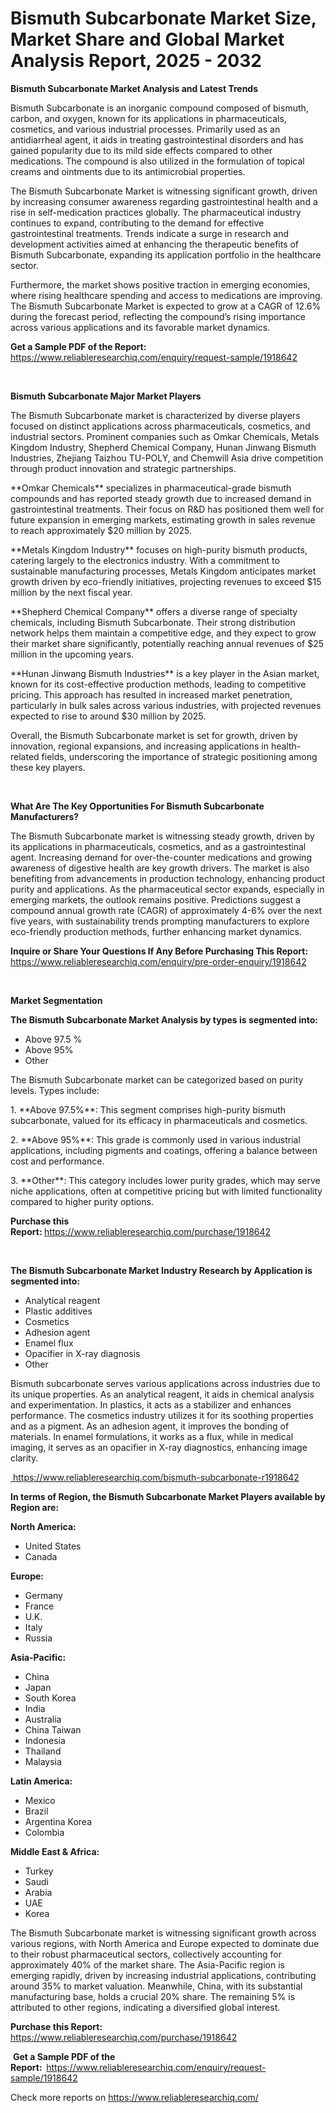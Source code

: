 <p><h1>Bismuth Subcarbonate Market Size, Market Share and Global Market Analysis Report, 2025 - 2032</h1></p><p><strong>Bismuth Subcarbonate Market Analysis and Latest Trends</strong></p>
<p><p>Bismuth Subcarbonate is an inorganic compound composed of bismuth, carbon, and oxygen, known for its applications in pharmaceuticals, cosmetics, and various industrial processes. Primarily used as an antidiarrheal agent, it aids in treating gastrointestinal disorders and has gained popularity due to its mild side effects compared to other medications. The compound is also utilized in the formulation of topical creams and ointments due to its antimicrobial properties.</p><p>The Bismuth Subcarbonate Market is witnessing significant growth, driven by increasing consumer awareness regarding gastrointestinal health and a rise in self-medication practices globally. The pharmaceutical industry continues to expand, contributing to the demand for effective gastrointestinal treatments. Trends indicate a surge in research and development activities aimed at enhancing the therapeutic benefits of Bismuth Subcarbonate, expanding its application portfolio in the healthcare sector.</p><p>Furthermore, the market shows positive traction in emerging economies, where rising healthcare spending and access to medications are improving. The Bismuth Subcarbonate Market is expected to grow at a CAGR of 12.6% during the forecast period, reflecting the compound’s rising importance across various applications and its favorable market dynamics.</p></p>
<p><strong>Get a Sample PDF of the Report:&nbsp;</strong> <a href="https://www.reliableresearchiq.com/enquiry/request-sample/1918642?utm_campaign=3262&utm_medium=2&utm_source=Github&utm_content=ia&utm_term=01042025&utm_id=bismuth-subcarbonate">https://www.reliableresearchiq.com/enquiry/request-sample/1918642</a></p>
<p>&nbsp;</p>
<p><strong>Bismuth Subcarbonate Major Market Players</strong></p>
<p><p>The Bismuth Subcarbonate market is characterized by diverse players focused on distinct applications across pharmaceuticals, cosmetics, and industrial sectors. Prominent companies such as Omkar Chemicals, Metals Kingdom Industry, Shepherd Chemical Company, Hunan Jinwang Bismuth Industries, Zhejiang Taizhou TU-POLY, and Chemwill Asia drive competition through product innovation and strategic partnerships.</p><p>**Omkar Chemicals** specializes in pharmaceutical-grade bismuth compounds and has reported steady growth due to increased demand in gastrointestinal treatments. Their focus on R&D has positioned them well for future expansion in emerging markets, estimating growth in sales revenue to reach approximately $20 million by 2025.</p><p>**Metals Kingdom Industry** focuses on high-purity bismuth products, catering largely to the electronics industry. With a commitment to sustainable manufacturing processes, Metals Kingdom anticipates market growth driven by eco-friendly initiatives, projecting revenues to exceed $15 million by the next fiscal year.</p><p>**Shepherd Chemical Company** offers a diverse range of specialty chemicals, including Bismuth Subcarbonate. Their strong distribution network helps them maintain a competitive edge, and they expect to grow their market share significantly, potentially reaching annual revenues of $25 million in the upcoming years.</p><p>**Hunan Jinwang Bismuth Industries** is a key player in the Asian market, known for its cost-effective production methods, leading to competitive pricing. This approach has resulted in increased market penetration, particularly in bulk sales across various industries, with projected revenues expected to rise to around $30 million by 2025.</p><p>Overall, the Bismuth Subcarbonate market is set for growth, driven by innovation, regional expansions, and increasing applications in health-related fields, underscoring the importance of strategic positioning among these key players.</p></p>
<p>&nbsp;</p>
<p><strong>What Are The Key Opportunities For Bismuth Subcarbonate Manufacturers?</strong></p>
<p><p>The Bismuth Subcarbonate market is witnessing steady growth, driven by its applications in pharmaceuticals, cosmetics, and as a gastrointestinal agent. Increasing demand for over-the-counter medications and growing awareness of digestive health are key growth drivers. The market is also benefiting from advancements in production technology, enhancing product purity and applications. As the pharmaceutical sector expands, especially in emerging markets, the outlook remains positive. Predictions suggest a compound annual growth rate (CAGR) of approximately 4-6% over the next five years, with sustainability trends prompting manufacturers to explore eco-friendly production methods, further enhancing market dynamics.</p></p>
<p><strong>Inquire or Share Your Questions If Any Before Purchasing This Report:</strong> <a href="https://www.reliableresearchiq.com/enquiry/pre-order-enquiry/1918642?utm_campaign=3262&utm_medium=2&utm_source=Github&utm_content=ia&utm_term=01042025&utm_id=bismuth-subcarbonate">https://www.reliableresearchiq.com/enquiry/pre-order-enquiry/1918642</a></p>
<p>&nbsp;</p>
<p><strong>Market Segmentation</strong></p>
<p><strong>The Bismuth Subcarbonate Market Analysis by types is segmented into:</strong></p>
<p><ul><li>Above 97.5 %</li><li>Above 95%</li><li>Other</li></ul></p>
<p><p>The Bismuth Subcarbonate market can be categorized based on purity levels. Types include:</p><p>1. **Above 97.5%**: This segment comprises high-purity bismuth subcarbonate, valued for its efficacy in pharmaceuticals and cosmetics.</p><p>   </p><p>2. **Above 95%**: This grade is commonly used in various industrial applications, including pigments and coatings, offering a balance between cost and performance.</p><p>3. **Other**: This category includes lower purity grades, which may serve niche applications, often at competitive pricing but with limited functionality compared to higher purity options.</p></p>
<p><strong>Purchase this Report:&nbsp;</strong><a href="https://www.reliableresearchiq.com/purchase/1918642?utm_campaign=3262&utm_medium=2&utm_source=Github&utm_content=ia&utm_term=01042025&utm_id=bismuth-subcarbonate">https://www.reliableresearchiq.com/purchase/1918642</a></p>
<p>&nbsp;</p>
<p><strong>The Bismuth Subcarbonate Market Industry Research by Application is segmented into:</strong></p>
<p><ul><li>Analytical reagent</li><li>Plastic additives</li><li>Cosmetics</li><li>Adhesion agent</li><li>Enamel flux</li><li>Opacifier in X-ray diagnosis</li><li>Other</li></ul></p>
<p><p>Bismuth subcarbonate serves various applications across industries due to its unique properties. As an analytical reagent, it aids in chemical analysis and experimentation. In plastics, it acts as a stabilizer and enhances performance. The cosmetics industry utilizes it for its soothing properties and as a pigment. As an adhesion agent, it improves the bonding of materials. In enamel formulations, it works as a flux, while in medical imaging, it serves as an opacifier in X-ray diagnostics, enhancing image clarity.</p></p>
<p><a href="https://www.reliableresearchiq.com/bismuth-subcarbonate-r1918642?utm_campaign=3262&utm_medium=2&utm_source=Github&utm_content=ia&utm_term=01042025&utm_id=bismuth-subcarbonate">&nbsp;https://www.reliableresearchiq.com/bismuth-subcarbonate-r1918642</a></p>
<p><strong>In terms of Region, the Bismuth Subcarbonate Market Players available by Region are:</strong></p>
<p>
    <p> <strong> North America: </strong>
        <ul>
            <li>United States</li>
            <li>Canada</li>
        </ul>
        </p> 
    <p> <strong> Europe: </strong>
        <ul>
            <li>Germany</li>
            <li>France</li>
            <li>U.K.</li>
            <li>Italy</li>
            <li>Russia</li>
        </ul>
        </p> 
    <p> <strong> Asia-Pacific: </strong>
        <ul>
            <li>China</li>
            <li>Japan</li>
            <li>South Korea</li>
            <li>India</li>
            <li>Australia</li>
            <li>China Taiwan</li>
            <li>Indonesia</li>
            <li>Thailand</li>
            <li>Malaysia</li>
        </ul>
        </p> 
    <p> <strong> Latin America: </strong>
        <ul>
            <li>Mexico</li>
            <li>Brazil</li>
            <li>Argentina Korea</li>
            <li>Colombia</li>
        </ul>
        </p> 
    <p> <strong> Middle East & Africa: </strong>
        <ul>
            <li>Turkey</li>
            <li>Saudi</li>
            <li>Arabia</li>
            <li>UAE</li>
            <li>Korea</li>
        </ul>
    </p>
    </p>
<p><p>The Bismuth Subcarbonate market is witnessing significant growth across various regions, with North America and Europe expected to dominate due to their robust pharmaceutical sectors, collectively accounting for approximately 40% of the market share. The Asia-Pacific region is emerging rapidly, driven by increasing industrial applications, contributing around 35% to market valuation. Meanwhile, China, with its substantial manufacturing base, holds a crucial 20% share. The remaining 5% is attributed to other regions, indicating a diversified global interest.</p></p>
<p><strong>Purchase this Report: </strong><a href="https://www.reliableresearchiq.com/purchase/1918642?utm_campaign=3262&utm_medium=2&utm_source=Github&utm_content=ia&utm_term=01042025&utm_id=bismuth-subcarbonate">https://www.reliableresearchiq.com/purchase/1918642</a></p>
<p>&nbsp;<strong>Get a Sample PDF of the Report:&nbsp;&nbsp;</strong><a href="https://www.reliableresearchiq.com/enquiry/request-sample/1918642?utm_campaign=3262&utm_medium=2&utm_source=Github&utm_content=ia&utm_term=01042025&utm_id=bismuth-subcarbonate">https://www.reliableresearchiq.com/enquiry/request-sample/1918642</a></p>
<p><strong></strong></p>
<p>Check more reports on <a href="https://www.reliableresearchiq.com/?utm_campaign=3262&utm_medium=2&utm_source=Github&utm_content=ia&utm_term=01042025&utm_id=bismuth-subcarbonate">https://www.reliableresearchiq.com/</a></p>